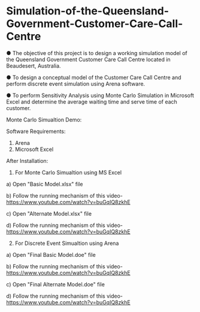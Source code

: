 # Simulation-of-the-Queensland-Government-Customer-Care-Call-Centre

● The objective of this project is to design a working simulation model of the Queensland Government Customer Care Call Centre located in Beaudesert, Australia.

● To design a conceptual model of the Customer Care Call Centre and perform discrete event simulation using Arena software.

● To perform Sensitivity Analysis using Monte Carlo Simulation in Microsoft Excel and determine the average waiting time and serve time of each customer.


Monte Carlo Simualtion Demo:


Software Requirements:
1) Arena 
2) Microsoft Excel

After Installation:
1) For Monte Carlo Simualtion using MS Excel

  a) Open "Basic Model.xlsx" file
  
  b) Follow the running mechanism of this video- https://www.youtube.com/watch?v=buGqIQ8zkhE
  
  c) Open "Alternate Model.xlsx" file
  
  d) Follow the running mechanism of this video- https://www.youtube.com/watch?v=buGqIQ8zkhE
  
2) For Discrete Event Simualtion using Arena
  
  a) Open "Final Basic Model.doe" file
  
  b) Follow the running mechanism of this video- https://www.youtube.com/watch?v=buGqIQ8zkhE
  
  c) Open "Final Alternate Model.doe" file
  
  d) Follow the running mechanism of this video- https://www.youtube.com/watch?v=buGqIQ8zkhE
